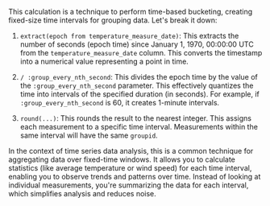 This calculation is a technique to perform time-based bucketing, creating fixed-size time intervals for grouping data. Let's break it down:

1.  `extract(epoch from temperature_measure_date)`: This extracts the number of seconds (epoch time) since January 1, 1970, 00:00:00 UTC from the `temperature_measure_date` column.  This converts the timestamp into a numerical value representing a point in time.

2.  `/ :group_every_nth_second`:  This divides the epoch time by the value of the `:group_every_nth_second` parameter. This effectively quantizes the time into intervals of the specified duration (in seconds).  For example, if `:group_every_nth_second` is 60, it creates 1-minute intervals.

3.  `round(...)`:  This rounds the result to the nearest integer. This assigns each measurement to a specific time interval.  Measurements within the same interval will have the same `groupid`.

In the context of time series data analysis, this is a common technique for aggregating data over fixed-time windows.  It allows you to calculate statistics (like average temperature or wind speed) for each time interval, enabling you to observe trends and patterns over time. Instead of looking at individual measurements, you're summarizing the data for each interval, which simplifies analysis and reduces noise.